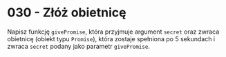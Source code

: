 # 030 - Złóż obietnicę

Napisz funkcję `givePromise`, która przyjmuje argument `secret` oraz zwraca obietnicę (obiekt typu
`Promise`), która zostaje spełniona po 5 sekundach i zwraca `secret` podany jako parametr
`givePromise`.
